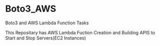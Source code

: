 # Boto3_AWS
Boto3 and AWS Lambda Function Tasks

This Repositary has AWS Lambda Fuction Creation and Building APIS to Start and Stop Servers(EC2 Instances)
